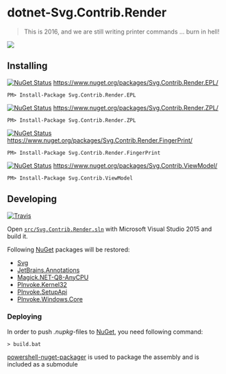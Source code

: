 # dotnet-Svg.Contrib.Render
> This is 2016, and we are still writing printer commands ... burn in hell!

![](https://media.giphy.com/media/gCHHJZGvOtstO/giphy.gif)

## Installing

[![NuGet Status](http://img.shields.io/nuget/v/Svg.Contrib.Render.EPL.svg?style=flat-square)](https://www.nuget.org/packages/Svg.Contrib.Render.EPL/) https://www.nuget.org/packages/Svg.Contrib.Render.EPL/

    PM> Install-Package Svg.Contrib.Render.EPL

[![NuGet Status](http://img.shields.io/nuget/v/Svg.Contrib.Render.ZPL.svg?style=flat-square)](https://www.nuget.org/packages/Svg.Contrib.Render.ZPL/) https://www.nuget.org/packages/Svg.Contrib.Render.ZPL/

    PM> Install-Package Svg.Contrib.Render.ZPL

[![NuGet Status](http://img.shields.io/nuget/v/Svg.Contrib.Render.FingerPrint.svg?style=flat-square)](https://www.nuget.org/packages/Svg.Contrib.Render.ZPL/) https://www.nuget.org/packages/Svg.Contrib.Render.FingerPrint/

    PM> Install-Package Svg.Contrib.Render.FingerPrint

[![NuGet Status](http://img.shields.io/nuget/v/Svg.Contrib.ViewModel.svg?style=flat-square)](https://www.nuget.org/packages/Svg.Contrib.ViewModel/) https://www.nuget.org/packages/Svg.Contrib.ViewModel/

    PM> Install-Package Svg.Contrib.ViewModel

## Developing

[![Travis](https://img.shields.io/travis/dittodhole/dotnet-Svg.Contrib.Render.svg?style=flat-square)](https://travis-ci.org/dittodhole/dotnet-Svg.Contrib.Render)

Open [`src/Svg.Contrib.Render.sln`](src/Svg.Contrib.Render.sln) with Microsoft Visual Studio 2015 and build it.

Following [NuGet](https://www.nuget.org/) packages will be restored:
- [Svg](https://www.nuget.org/packages/Svg)
- [JetBrains.Annotations](https://www.nuget.org/packages/JetBrains.Annotations)
- [Magick.NET-Q8-AnyCPU](https://www.nuget.org/packages/Magick.NET-Q8-AnyCPU)
- [PInvoke.Kernel32](https://www.nuget.org/packages/PInvoke.Kernel32)
- [PInvoke.SetupApi](https://www.nuget.org/packages/PInvoke.SetupApi)
- [PInvoke.Windows.Core](https://www.nuget.org/packages/PInvoke.Windows.Core)

### Deploying

In order to push *.nupkg*-files to [NuGet](https://www.nuget.org/), you need following command:

    > build.bat

[powershell-nuget-packager](https://github.com/dittodhole/powershell-nuget-packager) is used to package the assembly and is included as a submodule
